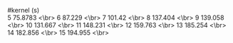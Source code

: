 #kernel (s) </br>
5 75.8783 <\br>
6 87.229 <\br>
7 101.42 <\br>
8 137.404 <\br>
9 139.058 <\br>
10 131.667 <\br>
11 148.231 <\br>
12 159.763 <\br>
13 185.254 <\br>
14 182.856 <\br>
15 194.955 <\br>
